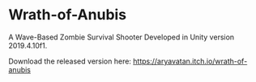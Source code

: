 # Wrath-of-Anubis
 A Wave-Based Zombie Survival Shooter
 Developed in Unity version 2019.4.10f1.
 
 Download the released version here: https://aryavatan.itch.io/wrath-of-anubis
